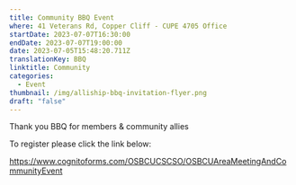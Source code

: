 ```yaml
---
title: Community BBQ Event
where: 41 Veterans Rd, Copper Cliff - CUPE 4705 Office
startDate: 2023-07-07T16:30:00
endDate: 2023-07-07T19:00:00
date: 2023-07-05T15:48:20.711Z
translationKey: BBQ
linktitle: Community
categories:
  - Event
thumbnail: /img/alliship-bbq-invitation-flyer.png
draft: "false"
---
```

Thank you BBQ for members & community allies

To register please click the link below:

<https://www.cognitoforms.com/OSBCUCSCSO/OSBCUAreaMeetingAndCommunityEvent>
